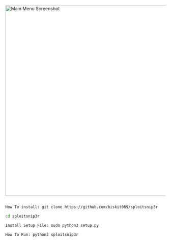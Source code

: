 <img src="sploitsnip3r sploitsnip3r.gif" alt="Main Menu Screenshot" width="600">


```bash

How To install: git clone https://github.com/biskit069/sploitsnip3r

cd sploitsnip3r

Install Setup File: sudo python3 setup.py 

How To Run: python3 sploitsnip3r

